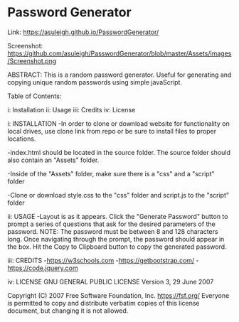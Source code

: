 # Password Generator
Link: https://asuleigh.github.io/PasswordGenerator/

Screenshot: https://github.com/asuleigh/PasswordGenerator/blob/master/Assets/images/Screenshot.png

ABSTRACT: This is a random password generator. Useful for generating and copying unique random passwords using simple javaScript.

Table of Contents:

i: Installation ii: Usage iii: Credits iv: License

i: INSTALLATION -In order to clone or download website for functionality on local drives, use clone link from repo or be sure to install files to proper locations.

-index.html should be located in the source folder. The source folder should also contain an "Assets" folder.

-Inside of the "Assets" folder, make sure there is a "css" and a "script" folder

-Clone or download style.css to the "css" folder and script.js to the "script" folder

ii: USAGE -Layout is as it appears. Click the "Generate Password" button to prompt a series of questions that ask
for the desired parameters of the password. NOTE: The password must be between 8 and 128 characters long. Once
navigating through the prompt, the password should appear in the box. Hit the Copy to Clipboard button to copy the generated password.

iii: CREDITS -https://w3schools.com -https://getbootstrap.com/ -https://code.jquery.com

iv: LICENSE GNU GENERAL PUBLIC LICENSE Version 3, 29 June 2007

Copyright (C) 2007 Free Software Foundation, Inc. https://fsf.org/ Everyone is permitted to copy and distribute verbatim copies of this license document, but changing it is not allowed.